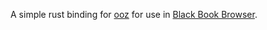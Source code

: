 <!--
SPDX-FileCopyrightText: 2024 sirinsidiator

SPDX-License-Identifier: GPL-3.0-or-later
-->

A simple rust binding for [ooz](https://github.com/powzix/ooz) for use in [Black Book Browser](https://github.com/sirinsidiator/black-book-browser).